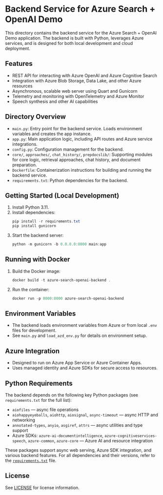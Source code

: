 # Backend Service for Azure Search + OpenAI Demo

This directory contains the backend service for the Azure Search + OpenAI Demo application. The backend is built with Python, leverages Azure services, and is designed for both local development and cloud deployment.

## Features
- REST API for interacting with Azure OpenAI and Azure Cognitive Search
- Integration with Azure Blob Storage, Data Lake, and other Azure resources
- Asynchronous, scalable web server using Quart and Gunicorn
- Telemetry and monitoring with OpenTelemetry and Azure Monitor
- Speech synthesis and other AI capabilities

## Directory Overview
- `main.py`: Entry point for the backend service. Loads environment variables and creates the app instance.
- `app.py`: Main application logic, including API routes and Azure service integrations.
- `config.py`: Configuration management for the backend.
- `core/`, `approaches/`, `chat_history/`, `prepdocslib/`: Supporting modules for core logic, retrieval approaches, chat history, and document preparation.
- `Dockerfile`: Containerization instructions for building and running the backend service.
- `requirements.txt`: Python dependencies for the backend.

## Getting Started (Local Development)
1. Install Python 3.11.
2. Install dependencies:
   ```powershell
   pip install -r requirements.txt
   pip install gunicorn
   ```
3. Start the backend server:
   ```powershell
   python -m gunicorn -b 0.0.0.0:8000 main:app
   ```

## Running with Docker
1. Build the Docker image:
   ```powershell
   docker build -t azure-search-openai-backend .
   ```
2. Run the container:
   ```powershell
   docker run -p 8000:8000 azure-search-openai-backend
   ```

## Environment Variables
- The backend loads environment variables from Azure or from local `.env` files for development.
- See `main.py` and `load_azd_env.py` for details on environment setup.

## Azure Integration
- Designed to run on Azure App Service or Azure Container Apps.
- Uses managed identity and Azure SDKs for secure access to resources.

## Python Requirements
The backend depends on the following key Python packages (see `requirements.txt` for the full list):

- `aiofiles` — async file operations
- `aiohappyeyeballs`, `aiohttp`, `aiosignal`, `async-timeout` — async HTTP and networking
- `annotated-types`, `anyio`, `asgiref`, `attrs` — async utilities and type support
- Azure SDKs: `azure-ai-documentintelligence`, `azure-cognitiveservices-speech`, `azure-common`, `azure-core` — Azure AI and resource integration

These packages support async web serving, Azure SDK integration, and various backend features. For all dependencies and their versions, refer to the [`requirements.txt`](./requirements.txt) file.

## License
See [LICENSE](../../LICENSE) for license information.
